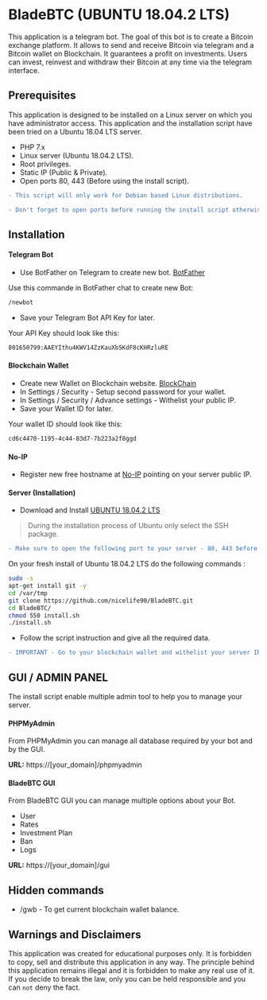 
# BladeBTC (UBUNTU 18.04.2 LTS)
This application is a telegram bot. The goal of this bot is to create a Bitcoin exchange platform. It allows to send and receive Bitcoin via telegram and a Bitcoin wallet on Blockchain. It guarantees a profit on investments. Users can invest, reinvest and withdraw their Bitcoin at any time via the telegram interface.

## Prerequisites 

This application is designed to be installed on a Linux server on which you have administrator access.
This application and the installation script have been tried on a Ubuntu 18.04 LTS server.

- PHP 7.x
- Linux server (Ubuntu 18.04.2 LTS).
- Root privileges.
- Static IP (Public & Private).
- Open ports 80, 443 (Before using the install script).

```diff
- This script will only work for Debian based Linux distributions.
```

```diff
- Don't forget to open ports before running the install script otherwise the installation will fail.
```

## Installation

#### Telegram Bot

- Use BotFather on Telegram to create new bot. [BotFather](https://telegram.me/BotFather)

Use this commande in BotFather chat to create new Bot:

```sh
/newbot
```

- Save your Telegram Bot API Key for later.

Your API Key should look like this:

```sh
801650799:AAEYIthu4KWV14ZzKauXb5KdF8cKHRzluRE
```

#### Blockchain Wallet

- Create new Wallet on Blockchain website. [BlockChain](https://blockchain.info/fr/wallet/#/signup)
- In Settings / Security - Setup second password for your wallet.
- In Settings / Security / Advance settings - Withelist your public IP.
- Save your Wallet ID for later.

Your wallet ID should look like this:

```sh
cd6c4470-1195-4c44-83d7-7b223a2f8ggd
```

#### No-IP

- Register new free hostname at [No-IP](https://www.noip.com/) pointing on your server public IP.

#### Server (Installation)

- Download and Install [UBUNTU 18.04.2 LTS](https://www.ubuntu.com/download/server/thank-you?version=18.04.2&architecture=amd64)
> During the installation process of Ubuntu only select the SSH package.

```diff
- Make sure to open the following port to your server - 80, 443 before running the install script.
```

On your fresh install of Ubuntu 18.04.2 LTS do the following commands :

```sh
sudo -s
apt-get install git -y
cd /var/tmp
git clone https://github.com/nicelife90/BladeBTC.git
cd BladeBTC/
chmod 550 install.sh
./install.sh
````

- Follow the script instruction and give all the required data.

```diff
- IMPORTANT - Go to your blockchain wallet and withelist your server IP. 
```

## GUI / ADMIN PANEL

The install script enable multiple admin tool to help you to manage your server.

#### PHPMyAdmin
From PHPMyAdmin you can manage all database required by your bot and by the GUI.

**URL:** https://[your_domain]/phpmyadmin

#### BladeBTC GUI
From BladeBTC GUI you can manage multiple options about your Bot.

- User
- Rates
- Investment Plan
- Ban
- Logs

**URL:** https://[your_domain]/gui

## Hidden commands

- /gwb - To get current blockchain wallet balance.

## Warnings and Disclaimers 

This application was created for educational purposes only. It is forbidden to copy, sell and distribute this application in any way. The principle behind this application remains illegal and it is forbidden to make any real use of it. If you decide to break the law, only you can be held responsible and you can ``not`` deny the fact.
